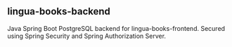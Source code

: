 ## lingua-books-backend
Java Spring Boot PostgreSQL backend for lingua-books-frontend. Secured using Spring Security and Spring Authorization Server. 
